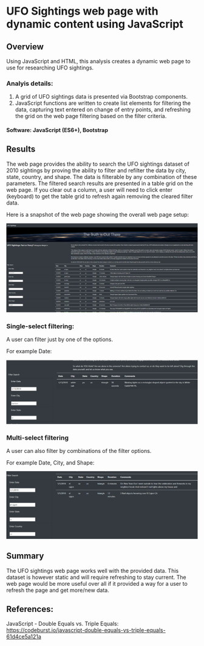 # UFO Sightings web page with dynamic content using JavaScript
## Overview
Using JavaScript and HTML, this analysis creates a dynamic web page to use for researching UFO sightings.

### Analyis details:
1. A grid of UFO sightings data is presented via Bootstrap components.
2. JavaScript functions are written to create list elements for filtering the data, capturing text entered on change of entry points, and refreshing the grid on the web page filtering based on the filter criteria.

#### Software: JavaScript (ES6+), Bootstrap

## Results
 The web page provides the ability to search the UFO sightings dataset of 2010 sightings by proving the ability to filter and refilter the data by city, state, country, and shape. The data is filterable by any combination of these parameters. The filtered search results are presented in a table grid on the web page. If you clear out a column, a user will need to click enter (keyboard) to get the table grid to refresh again removing the cleared filter data.

 Here is a snapshot of the web page showing the overall web page setup:

  ![full page image](/resources/fullPage.png)
 
### Single-select filtering:
A user can filter just by one of the options. 

For example Date:

 ![date image](/resources/Date.png)

### Multi-select filtering
A user can also filter by combinations of the filter options.

For example Date, City, and Shape:

 ![date city shape image](/resources/dateCityShape.png)

## Summary
The UFO sightings web page works well with the provided data. This dataset is however static and will require refreshing to stay current. The web page would be more useful over all if it provided a way for a user to refresh the page and get more/new data.

## References:
JavaScript - Double Equals vs. Triple Equals: https://codeburst.io/javascript-double-equals-vs-triple-equals-61d4ce5a121a
